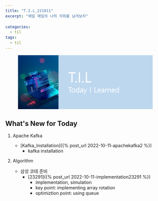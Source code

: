 ```yaml
---
title: "T.I.L_221011"
excerpt: "매일 매일의 나의 자취를 남겨보자"

categories:
  - til
tags:
  - til
---
```

<figure>
    <img src="/assets/images/til_image.png">
</figure>

## What's New for Today   
1. Apache Kafka
    - [Kafka_Installation]({% post_url 2022-10-11-apachekafka2 %})
        - kafka installation

2. Algorithm     
    - 삼성 코테 준비
        - [23291]({% post_url 2022-10-11-implementation23291 %}) 
            - implementation, simulation
            - key point: implementing array rotation 
            - optimiztion point: using queue


  





